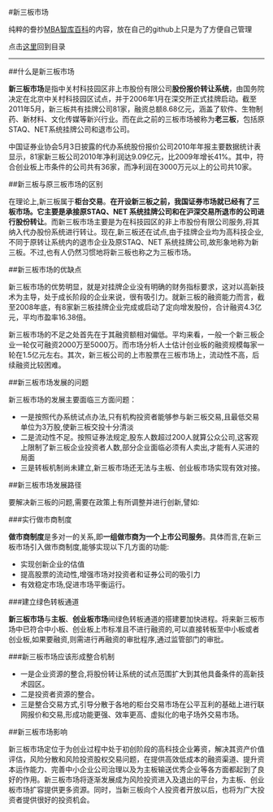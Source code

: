 #新三板市场

纯粹的誊抄[MBA智库百科](http://wiki.mbalib.com/wiki/%E6%96%B0%E4%B8%89%E6%9D%BF)的内容，放在自己的github上只是为了方便自己管理

点击[这里](http://www.xumenger.com/finance-knowledge-20160203/)回到目录

---

##什么是新三板市场

**新三板市场**是指中关村科技园区非上市股份有限公司**股份报价转让系统**，由国务院决定在北京中关村科技园区试点，并于2006年1月在深交所正式挂牌启动。截至2011年5月，新三板共有挂牌公司81家，融资总额8.68亿元，涵盖了软件、生物制药、新材料、文化传媒等新兴行业。而在此之前的三板市场被称为**老三板**，包括原STAQ、NET系统挂牌公司和退市公司。

中国证券业协会5月3日披露的代办系统股份报价公司2010年年报主要数据统计表显示，81家新三板公司2010年净利润达9.09亿元，比2009年增长41%。其中，符合创业板上市条件的公司共有36家，而净利润在3000万元以上的公司共10家。

##新三板与原三板市场的区别

在理论上,新三板属于**柜台交易**。**在开设新三板之前，我国证券市场就已经有了三板市场。它主要是承接原STAQ、NET 系统挂牌公司和在沪深交易所退市的公司进行股份转让**。而新三板市场主要是为在科技园区的非上市股份有限公司服务,将其纳入代办股份系统进行转让。现在,新三板还在试点,由于挂牌企业均为高科技企业,不同于原转让系统内的退市企业及原STAQ、NET 系统挂牌公司,故形象地称为新三板。不过,也有人仍然习惯地将新三板也称之为三板市场。

##新三板市场的优缺点

新三板市场的优势明显，就是对挂牌企业没有明确的财务指标要求，这对以高新技术为主导，处于成长阶段的企业来说，很有吸引力。就新三板的融资能力而言，截至2008年底，有8家新三板挂牌企业完成或启动了定向增发股份，合计融资4.3亿元，平均市盈率16.38倍。

新三板市场的不足之处首先在于其融资额相对偏低。平均来看，一般一个新三板企业一轮仅可融资2000万至5000万。而市场分析人士估计创业板的融资规模每家一轮在1.5亿元左右。其次，新三板公司的上市股票在三板市场上，流动性不高，后续融资比较困难。

##新三板市场发展的问题

新三板市场的发展主要面临三方面问题：

* 一是按照代办系统试点办法,只有机构投资者能够参与新三板交易,且最低交易单位为3万股,使新三板交投十分清淡
* 二是流动性不足。按照证券法规定,股东人数超过200人就算公众公司,这客观上限制了新三板企业投资者人数,部分企业面临必须有人卖出,才能有人买进的局面
* 三是转板机制尚未建立,新三板市场还无法与主板、创业板市场实现有效对接。

##新三板市场发展路径

要解决新三板的问题,需要在政策上有所调整并进行创新,譬如:

###实行做市商制度

**做市商制度**是多对一的关系,即**一组做市商为一个上市公司服务**。具体而言,在新三板市场引入做市商制度,能够实现以下几方面的功能:

* 实现创新企业的估值
* 提高股票的流动性,增强市场对投资者和证券公司的吸引力
* 有效稳定市场,促进市场平衡运行。

###建立绿色转板通道

**新三板市场**与**主板**、**创业板市场**间绿色转板通道的搭建要加快进程。将来新三板市场中已符合中小板、创业板上市标准且不进行融资的,可以直接转板至中小板或者创业板,如果要融资,则需进行再融资的审批程序,通过监管部门的审批。

###新三板市场应该形成整合机制

* 一是企业资源的整合,将股份转让系统的试点范围扩大到其他具备条件的高新技术园区。
* 二是投资者资源的整合。
* 三是整合交易方式,引导分散于各地的柜台交易市场在公平互利的基础上进行联网报价和交易,形成功能更强、效率更高、虚拟化的电子场外交易市场。

##新三板市场影响

新三板市场定位于为创业过程中处于初创阶段的高科技企业筹资，解决其资产价值评估，风险分散和风险投资股权交易问题，在提供高效低成本的融资渠道、提升资本运作能力、完善中小企业公司治理以及为主板输送优秀企业等各方面都起到了良好的作用。新三板市场将逐渐发展成为风险投资进入及退出的平台，为主板、创业板市场扩容提供更多资源。同时，当新三板向个人投资者开放以后，也将为广大投资者提供很好的投资机会。 
